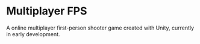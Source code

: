 # Multiplayer FPS

A online multiplayer first-person shooter game created with Unity, currently in early development.

